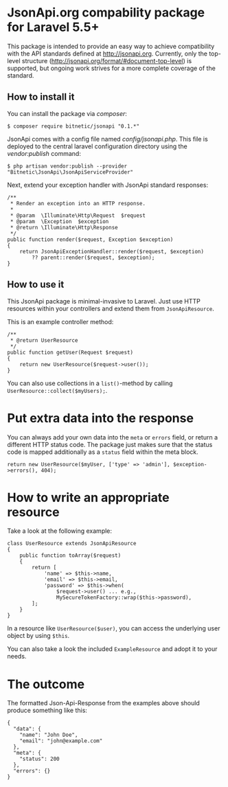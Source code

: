 # JsonApi.org compability package for Laravel 5.5+

This package is intended to provide an easy way to achieve compatibility with the API standards defined at http://jsonapi.org.
Currently, only the top-level structure (http://jsonapi.org/format/#document-top-level) is supported,
but ongoing work strives for a more complete coverage of the standard.

## How to install it

You can install the package via _composer_:

    $ composer require bitnetic/jsonapi "0.1.*"

JsonApi comes with a config file named _config/jsonapi.php_.
This file is deployed to the central laravel configuration directory using the _vendor:publish_ command:

    $ php artisan vendor:publish --provider "Bitnetic\JsonApi\JsonApiServiceProvider"

Next, extend your exception handler with JsonApi standard responses:

    /**
     * Render an exception into an HTTP response.
     *
     * @param  \Illuminate\Http\Request  $request
     * @param  \Exception  $exception
     * @return \Illuminate\Http\Response
     */
    public function render($request, Exception $exception)
    {
        return JsonApiExceptionHandler::render($request, $exception)
            ?? parent::render($request, $exception);
    }

## How to use it

This JsonApi package is minimal-invasive to Laravel.
Just use HTTP resources within your controllers and extend them from `JsonApiResource`.

This is an example controller method:

    /**
     * @return UserResource
     */
    public function getUser(Request $request)
    {
        return new UserResource($request->user());
    }

You can also use collections in a `list()`-method by calling `UserResource::collect($myUsers);`.

# Put extra data into the response

You can always add your own data into the `meta` or `errors` field, or return a different HTTP status code.
The package just makes sure that the status code is mapped additionally as a `status` field within the meta block.

    return new UserResource($myUser, ['type' => 'admin'], $exception->errors(), 404);
     
# How to write an appropriate resource

Take a look at the following example:

    class UserResource extends JsonApiResource
    {
        public function toArray($request)
        {
            return [
                'name' => $this->name,
                'email' => $this->email,
                'password' => $this->when(
                    $request->user() ... e.g.,
                    MySecureTokenFactory::wrap($this->password),
            ];
        }
    }

In a resource like `UserResource($user)`, you can access the underlying user object by using `$this`.

You can also take a look the included `ExampleResource` and adopt it to your needs.

# The outcome

The formatted Json-Api-Response from the examples above should produce something like this:

    {
      "data": {
        "name": "John Doe",
        "email": "john@example.com"
      },
      "meta": {
        "status": 200
      },
      "errors": {}
    }
